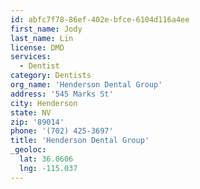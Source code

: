 ```yaml
---
id: abfc7f78-86ef-402e-bfce-6104d116a4ee
first_name: Jody
last_name: Lin
license: DMD
services:
  - Dentist
category: Dentists
org_name: 'Henderson Dental Group'
address: '545 Marks St'
city: Henderson
state: NV
zip: '89014'
phone: '(702) 425-3697'
title: 'Henderson Dental Group'
_geoloc:
  lat: 36.0606
  lng: -115.037
---
```

